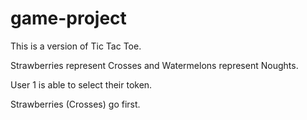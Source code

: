 # game-project

This is a version of Tic Tac Toe. 

Strawberries represent Crosses and Watermelons represent Noughts.

User 1 is able to select their token.

Strawberries (Crosses) go first.
